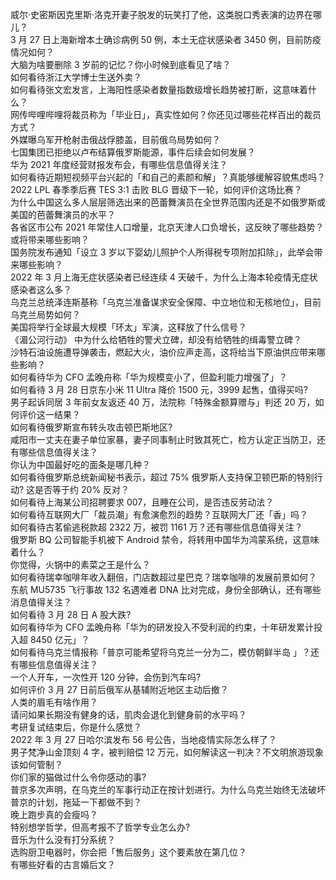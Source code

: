 威尔·史密斯因克里斯·洛克开妻子脱发的玩笑打了他，这类脱口秀表演的边界在哪儿？  
3 月 27 日上海新增本土确诊病例 50 例，本土无症状感染者 3450 例，目前防疫情况如何？  
大脑为啥要删除 3 岁前的记忆？你小时候到底看见了啥？  
如何看待浙江大学博士生送外卖？  
如何看待张文宏发言，上海阳性感染者数量指数级增长趋势被打断，这意味着什么？  
网传哔哩哔哩将裁员称为「毕业日」，真实性如何？你还见过哪些花样百出的裁员方式？  
外媒曝乌军开枪射击俄战俘膝盖，目前俄乌局势如何？  
七国集团已拒绝以卢布结算俄罗斯能源，事件后续会如何发展？  
华为 2021 年度经营财报发布会，有哪些信息值得关注？  
如何看待近期短视频平台兴起的「和自己的素颜和解」？真能够缓解容貌焦虑吗？  
2022 LPL 春季季后赛 TES 3:1 击败 BLG 晋级下一轮，如何评价这场比赛？  
为什么中国这么多人层层筛选出来的芭蕾舞演员在全世界范围内还是不如俄罗斯或美国的芭蕾舞演员的水平？  
各省区市公布 2021 年常住人口增量，北京天津人口负增长，这反映了哪些趋势？或将带来哪些影响？  
国务院发布通知「设立 3 岁以下婴幼儿照护个人所得税专项附加扣除」，此举会带来哪些影响？  
2022 年 3 月上海无症状感染者已经连续 4 天破千，为什么上海本轮疫情无症状感染者这么多？  
乌克兰总统泽连斯基称「乌克兰准备谋求安全保障、中立地位和无核地位」，目前乌克兰局势如何？  
美国将举行全球最大规模「环太」军演，这释放了什么信号？  
《湄公河行动》 中为什么给牺牲的警犬立碑，却没有给牺牲的缉毒警立碑？  
沙特石油设施遭导弹袭击，燃起大火，油价应声走高，这将给当下原油供应带来哪些影响？  
如何看待华为 CFO 孟晚舟称「华为规模变小了，但盈利能力增强了」？  
如何看待 3 月 28 日京东小米 11 Ultra 降价 1500 元，3999 起售，值得买吗?  
男子起诉同居 3 年前女友返还 40 万，法院称「特殊金额算赠与」判还 20 万，如何评价这一结果？  
如何看待俄罗斯宣布转头攻击顿巴斯地区?  
咸阳市一丈夫在妻子单位家暴，妻子同事制止时致其死亡，检方认定正当防卫，还有哪些信息值得关注？  
你认为中国最好吃的面条是哪几种？  
如何看待俄罗斯总统新闻秘书表示，超过 75% 俄罗斯人支持保卫顿巴斯的特别行动? 这是否等于约 20% 反对？  
如何看待上海某公司招聘要求 007，且睡在公司，是否违反劳动法？  
如何看待互联网大厂「裁员潮」有愈演愈烈的趋势？互联网大厂还「香」吗？  
如何看待古茗偷逃税款超 2322 万，被罚 1161 万？还有哪些信息值得关注？  
俄罗斯 BQ 公司智能手机被下 Android 禁令，将转用中国华为鸿蒙系统，这意味着什么？  
你觉得，火锅中的素菜之王是什么？  
如何看待瑞幸咖啡年收入翻倍，门店数超过星巴克？瑞幸咖啡的发展前景如何？  
东航 MU5735 飞行事故 132 名遇难者 DNA 比对完成，身份全部确认，还有哪些消息值得关注？  
如何看待 3 月 28 日 A 股大跌?  
如何看待华为 CFO 孟晚舟称「华为的研发投入不受利润的约束，十年研发累计投入超 8450 亿元」？  
如何看待乌克兰情报称「普京可能希望将乌克兰一分为二，模仿朝鲜半岛 」？还有哪些信息值得关注？  
一个人开车，一次性开 120 分钟，会伤到汽车吗?  
如何评价 3 月 27 日前后俄军从基辅附近地区主动后撤？  
人类的眉毛有啥作用？  
请问如果长期没有健身的话，肌肉会退化到健身前的水平吗？  
考研复试结束后，你是什么感觉？  
2022 年 3 月 27 日哈尔滨发布 56 号公告，当地疫情实际怎么样了？  
男子梵净山金顶刻 4 字，被判赔偿 12 万元，如何解读这一判决？不文明旅游现象该如何管制？  
你们家的猫做过什么令你感动的事?  
普京多次声明，在乌克兰的军事行动正在按计划进行。为什么乌克兰始终无法破坏普京的计划，拖延一下都做不到？  
晚上跑步真的会瘦吗？  
特别想学哲学，但高考报不了哲学专业怎么办?  
音乐为什么没有打分系统？  
选购厨卫电器时，你会把「售后服务」这个要素放在第几位？  
有哪些好看的古言婚后文？  
